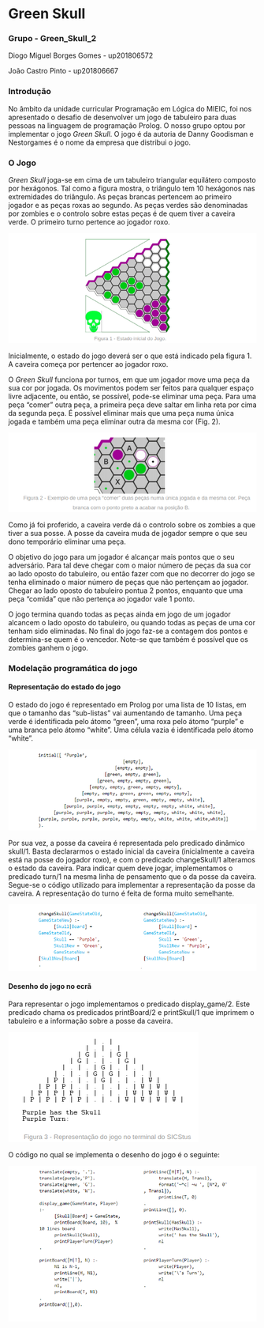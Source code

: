 # **Green Skull**

### **Grupo - Green_Skull_2**
Diogo Miguel Borges Gomes - up201806572

João Castro Pinto - up201806667

### **Introdução**

No âmbito da unidade curricular Programação em Lógica do MIEIC, foi nos apresentado o desafio de desenvolver um jogo de tabuleiro para duas pessoas na linguagem de programação Prolog. O nosso grupo optou por implementar o jogo *Green Skull*. O jogo é da autoria de Danny Goodisman e Nestorgames é o nome da empresa que distribui o jogo.

### **O Jogo**

*Green Skull* joga-se em cima de um tabuleiro triangular equilátero composto por hexágonos. Tal como a figura mostra, o triângulo tem 10 hexágonos nas extremidades do triângulo.
As peças brancas pertencem ao primeiro jogador e as peças roxas ao segundo. As peças verdes são denominadas por zombies e o controlo sobre estas peças é de quem tiver a caveira verde. O primeiro turno pertence ao jogador roxo.

![Estado inicial do Jogo](./Images_Report_1/EstadoInicial.png)

Inicialmente, o estado do jogo deverá ser o que está indicado pela figura 1. A caveira começa por pertencer ao jogador roxo.

O *Green Skull* funciona por turnos, em que um jogador move uma peça da sua cor por jogada. Os movimentos podem ser feitos para qualquer espaço livre adjacente, ou então, se possível, pode-se eliminar uma peça. Para uma peça “comer” outra peça, a primeira peça deve saltar em linha reta por cima da segunda peça. É possível eliminar mais que uma peça numa única jogada e também uma peça eliminar outra da mesma cor (Fig. 2).

![Capturas](./Images_Report_1/Capturas.png)

Como já foi proferido, a caveira verde dá o controlo sobre os zombies a que tiver a sua posse. A posse da caveira muda de jogador sempre o que seu dono temporário eliminar uma peça.

O objetivo do jogo para um jogador é alcançar mais pontos que o seu adversário. Para tal deve chegar com o maior número de peças da sua cor ao lado oposto do tabuleiro, ou então fazer com que no decorrer do jogo se tenha eliminado o maior número de peças que não pertençam ao jogador. Chegar ao lado oposto do tabuleiro pontua 2 pontos, enquanto que uma peça “comida” que não pertença ao jogador vale 1 ponto.

O jogo termina quando todas as peças ainda em jogo de um jogador alcancem o lado oposto do tabuleiro, ou quando todas as peças de uma cor tenham sido eliminadas. No final do jogo faz-se a contagem dos pontos e determina-se quem é o vencedor. Note-se que também é possível que os zombies ganhem o jogo.

### **Modelação programática do jogo**

#### **Representação do estado do jogo**

O estado do jogo é representado em Prolog por uma lista de 10 listas, em que o tamanho das “sub-listas” vai aumentando de tamanho. Uma peça verde é identificada pelo átomo “green”, uma roxa pelo átomo “purple” e uma branca pelo átomo “white”. Uma célula vazia é identificada pelo átomo “white”.

![Representação do jogo](./Images_Report_1/RepJogo.png)

Por sua vez, a posse da caveira é representada pelo predicado dinâmico skull/1. Basta declararmos o estado inicial da caveira (inicialmente a caveira está na posse do jogador roxo), e com o predicado changeSkull/1 alteramos o estado da caveira. Para indicar quem deve jogar, implementamos o predicado turn/1 na mesma linha de pensamento que o da posse da caveira. Segue-se o código utilizado para implementar a representação da posse da caveira. A representação do turno é feita de forma muito semelhante.  

![Código de representação da skull](./Images_Report_1/CodRepSkull.png)

#### **Desenho do jogo no ecrã**

Para representar o jogo implementamos o predicado display_game/2. Este predicado chama os predicados printBoard/2 e printSkull/1 que imprimem o tabuleiro e a informação sobre a posse da caveira.

![Representação do jogo no terminal](./Images_Report_1/RepJogTerm.png)

O código no qual se implementa o desenho do jogo é o seguinte:  
 
![Código de representação do tabuleiro](./Images_Report_1/CodRepBoard.png)
